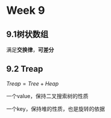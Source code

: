 

# Week 9

## 9.1树状数组

满足**交换律**，**可差分**



## 9.2 Treap

$Treap=Tree + Heap$

一个value，保持二叉搜索树的性质

一个key，保持堆的性质，也是旋转的依据